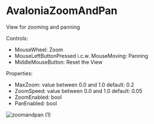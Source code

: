 # AvaloniaZoomAndPan

View for zooming and panning

Controls:
-   MouseWheel: Zoom
-   MouseLeftButtonPressed i.c.w. MouseMoving: Panning
-   MiddleMouseButton: Reset the View

Properties:
-   MaxZoom: value between 0.0 and 1.0 default: 0.2
-   ZoomSpeed: value between 0.0 and 1.0 default: 0.05
-   ZoomEnabled: bool
-   PanEnabled: bool

![zoomandpan (1)](https://github.com/DirkKramer/AvaloniaZoomAndPan/assets/46933603/b95ee48c-ab1a-4dc6-97e5-e6862a709aec)
